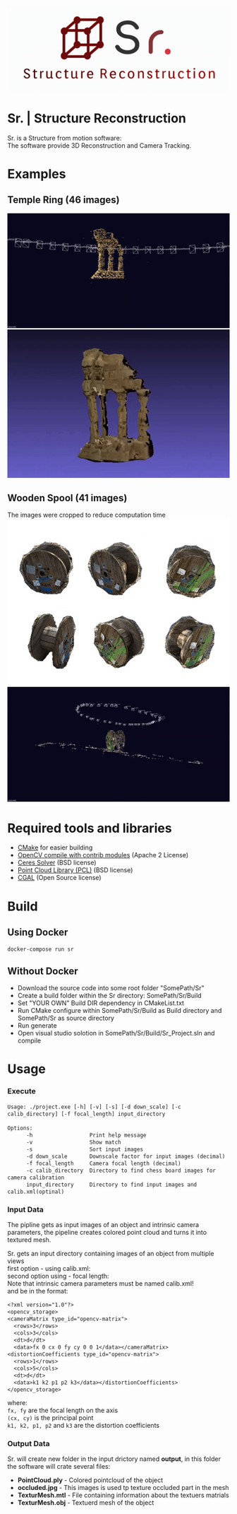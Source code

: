 ![](docs/logo.png)

# Sr. | Structure Reconstruction
Sr. is a Structure from motion software:<br>
The software provide 3D Reconstruction and Camera Tracking.

# Examples
## Temple Ring (46 images)
![](docs/pointCloud.gif)
![](docs/mesh.gif)
## Wooden Spool (41 images)
The images were cropped to reduce computation time
![](docs/roll.png)
![](docs/roll.gif)


# Required tools and libraries
- [CMake](https://cmake.org) for easier building
- [OpenCV compile with contrib modules](https://github.com/opencv/opencv_contrib) (Apache 2 License)
- [Ceres Solver](http://ceres-solver.org/installation.html) (BSD license)
- [Point Cloud Library (PCL)](https://pointclouds.org/downloads) (BSD license)
- [CGAL](https://www.cgal.org/download.html) (Open Source license)

# Build
## Using Docker
```
docker-compose run sr
```
## Without Docker
- Download the source code into some root folder "SomePath/Sr"
- Create a build folder within the Sr directory: SomePath/Sr/Build
- Set "YOUR OWN" Build DIR dependency in CMakeList.txt
- Run CMake configure within SomePath/Sr/Build as Build directory and SomePath/Sr as source directory
- Run generate
- Open visual studio solotion in SomePath/Sr/Build/Sr_Project.sln and compile

# Usage
### Execute

```
Usage: ./project.exe [-h] [-v] [-s] [-d down_scale] [-c calib_directory] [-f focal_length] input_directory

Options:
      -h                  Print help message
      -v                  Show match
      -s                  Sort input images
      -d down_scale       Downscale factor for input images (decimal)
      -f focal_length     Camera focal length (decimal)
      -c calib_directory  Directory to find chess board images for camera calibration
      input_directory     Directory to find input images and calib.xml(optinal)
```

### Input Data

The pipline gets as input images of an object and intrinsic camera parameters, the pipeline creates colored point cloud and turns it into textured mesh.

Sr. gets an input directory containing images of an object from multiple views<br>
first option - using calib.xml:<br>
second option using - focal length:<br>
Note that intrinsic camera parameters must be named calib.xml!<br>
and be in the format:
```
<?xml version="1.0"?>
<opencv_storage>
<cameraMatrix type_id="opencv-matrix">
  <rows>3</rows>
  <cols>3</cols>
  <dt>d</dt>
  <data>fx 0 cx 0 fy cy 0 0 1</data></cameraMatrix>
<distortionCoefficients type_id="opencv-matrix">
  <rows>1</rows>
  <cols>5</cols>
  <dt>d</dt>
  <data>k1 k2 p1 p2 k3</data></distortionCoefficients>
</opencv_storage>
```
where:<br>
`fx, fy` are the focal length on the axis<br>
`(cx, cy)` is the principal point<br>
`k1, k2, p1, p2` and `k3` are the distortion coefficients
### Output Data
Sr. will create new folder in the input drictory named **output**, in this folder the software will crate several files:
- **PointCloud.ply** - Colored pointcloud of the object
- **occluded.jpg** - This images is used tp texture occluded part in the mesh
- **TexturMesh.mtl** - File containing information about the textuers matrials
- **TexturMesh.obj** - Textuerd mesh of the object
